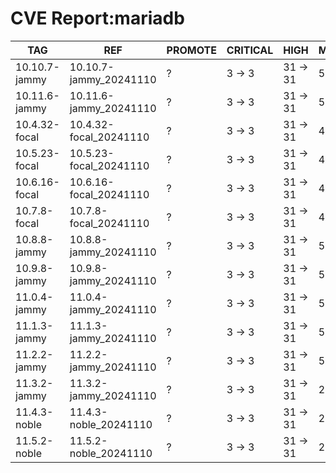 # CVE Report:mariadb
|      TAG      |          REF           | PROMOTE | CRITICAL |   HIGH   |  MEDIUM  |   LOW   | UNKNOWN |
|---------------|------------------------|---------|----------|----------|----------|---------|---------|
| 10.10.7-jammy | 10.10.7-jammy_20241110 | ?       | 3 -> 3   | 31 -> 31 | 58 -> 20 | 19 -> 1 | 0 -> 0  |
| 10.11.6-jammy | 10.11.6-jammy_20241110 | ?       | 3 -> 3   | 31 -> 31 | 58 -> 20 | 19 -> 1 | 0 -> 0  |
| 10.4.32-focal | 10.4.32-focal_20241110 | ?       | 3 -> 3   | 31 -> 31 | 45 -> 20 | 13 -> 1 | 0 -> 0  |
| 10.5.23-focal | 10.5.23-focal_20241110 | ?       | 3 -> 3   | 31 -> 31 | 45 -> 20 | 13 -> 1 | 0 -> 0  |
| 10.6.16-focal | 10.6.16-focal_20241110 | ?       | 3 -> 3   | 31 -> 31 | 45 -> 20 | 13 -> 1 | 0 -> 0  |
| 10.7.8-focal  | 10.7.8-focal_20241110  | ?       | 3 -> 3   | 31 -> 31 | 45 -> 20 | 13 -> 1 | 0 -> 0  |
| 10.8.8-jammy  | 10.8.8-jammy_20241110  | ?       | 3 -> 3   | 31 -> 31 | 58 -> 20 | 19 -> 1 | 0 -> 0  |
| 10.9.8-jammy  | 10.9.8-jammy_20241110  | ?       | 3 -> 3   | 31 -> 31 | 58 -> 20 | 19 -> 1 | 0 -> 0  |
| 11.0.4-jammy  | 11.0.4-jammy_20241110  | ?       | 3 -> 3   | 31 -> 31 | 58 -> 20 | 19 -> 1 | 0 -> 0  |
| 11.1.3-jammy  | 11.1.3-jammy_20241110  | ?       | 3 -> 3   | 31 -> 31 | 58 -> 20 | 19 -> 1 | 0 -> 0  |
| 11.2.2-jammy  | 11.2.2-jammy_20241110  | ?       | 3 -> 3   | 31 -> 31 | 58 -> 20 | 19 -> 1 | 0 -> 0  |
| 11.3.2-jammy  | 11.3.2-jammy_20241110  | ?       | 3 -> 3   | 31 -> 31 | 22 -> 20 | 1 -> 1  | 0 -> 0  |
| 11.4.3-noble  | 11.4.3-noble_20241110  | ?       | 3 -> 3   | 31 -> 31 | 22 -> 20 | 1 -> 1  | 0 -> 0  |
| 11.5.2-noble  | 11.5.2-noble_20241110  | ?       | 3 -> 3   | 31 -> 31 | 22 -> 20 | 1 -> 1  | 0 -> 0  |
